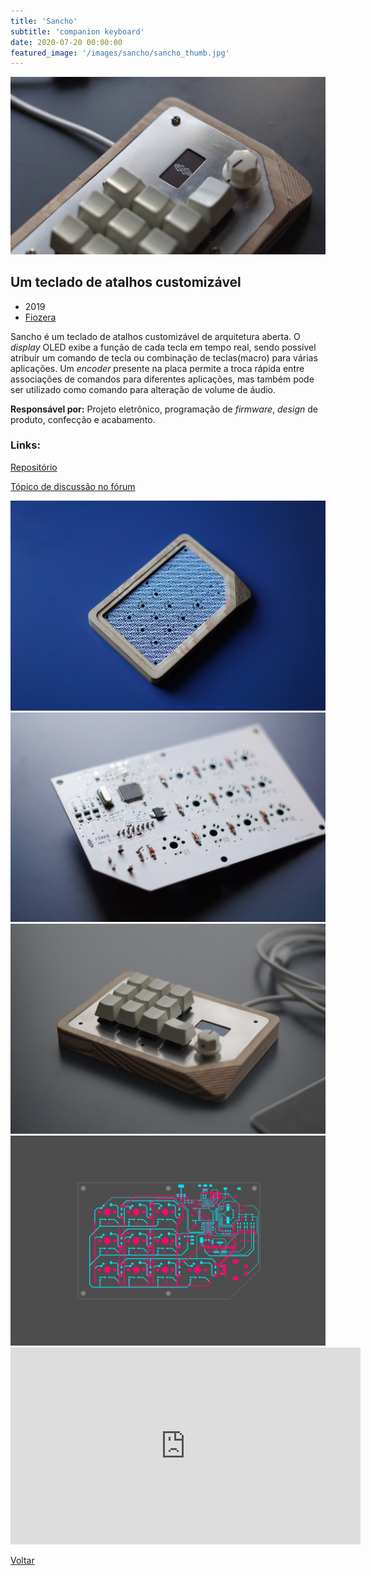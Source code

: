 ```yaml
---
title: 'Sancho'
subtitle: 'companion keyboard'
date: 2020-07-20 00:00:00
featured_image: '/images/sancho/sancho_thumb.jpg'
---
```


![](/images/sancho/sancho_01.jpg)

## Um teclado de atalhos customizável

* 2019
* [Fiozera](https://fiozera.com.br/)

Sancho é um teclado de atalhos customizável de arquitetura aberta. O *display* OLED exibe a função de cada tecla em tempo real, sendo possível atribuir um comando de tecla ou combinação de teclas(macro) para várias aplicações. Um *encoder* presente na placa permite a troca rápida entre associações de comandos para diferentes aplicações, mas também pode ser utilizado como comando para alteração de volume de áudio.

**Responsável por:** Projeto eletrônico, programação de *firmware*, *design* de produto, confecção e acabamento.

### Links:

[Repositório](https://github.com/andrebla/Sancho)

[Tópico de discussão no fórum](https://forum.fiozera.com.br/t/teclado-de-atalhos/274)

<div class="gallery" data-columns="2">
	<img src="/images/sancho/sancho_02.jpg">
	<img src="/images/sancho/sancho_03.jpg">
	<img src="/images/sancho/sancho_04.jpg">
	<img src="/images/sancho/sancho_05.jpg">
</div>

<iframe width="560" height="315" src="https://www.youtube.com/embed/O0TQSm5DP1o" frameborder="0" allow="accelerometer; autoplay; clipboard-write; encrypted-media; gyroscope; picture-in-picture" allowfullscreen></iframe>

<a href='/' class="button button--large">Voltar</a>
